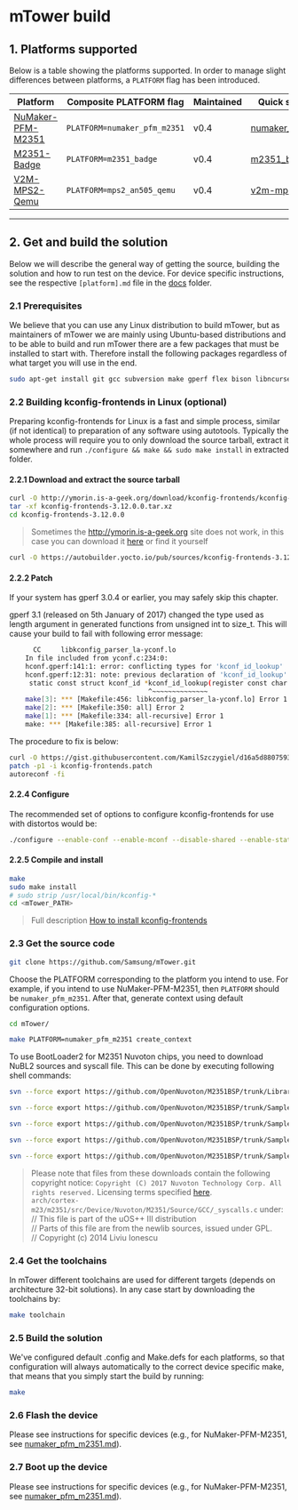 # mTower build

## 1. Platforms supported
Below is a table showing the platforms supported. In order to manage slight 
differences between platforms, a `PLATFORM` flag has been introduced.

| Platform            | Composite PLATFORM flag     | Maintained |  Quick start guide doc |
|---------------------|-----------------------------|------------|------------------------| 
| [NuMaker-PFM-M2351] |`PLATFORM=numaker_pfm_m2351` | v0.4       | [numaker_pfm_m2351.md] |
| [M2351-Badge]       |`PLATFORM=m2351_badge`       | v0.4       | [m2351_badge.md]       |
| [V2M-MPS2-Qemu]     |`PLATFORM=mps2_an505_qemu`   | v0.4       | [v2m-mps2-qemu.md]     |

---

## 2. Get and build the solution
Below we will describe the general way of getting the source, building the
solution and how to run test on the device. For device specific instructions,
see the respective `[platform].md` file in the [docs] folder.

### 2.1 Prerequisites
We believe that you can use any Linux distribution to build mTower, but as
maintainers of mTower we are mainly using Ubuntu-based distributions and to be
able to build and run mTower there are a few packages that must be installed
to start with. Therefore install the following packages regardless of what
target you will use in the end.

```sh
sudo apt-get install git gcc subversion make gperf flex bison libncurses5-dev texinfo g++ curl pkg-config autoconf libtool libtool-bin libc6:i386 libc6-dev:i386 gcc-multilib doxygen doxygen-gui libssl-dev libcurl4-openssl-dev wget
```

### 2.2 Building kconfig-frontends in Linux (optional)

Preparing kconfig-frontends for Linux is a fast and simple process, similar
(if not identical) to preparation of any software using autotools. Typically
the whole process will require you to only download the source tarball, extract
it somewhere and run `./configure && make && sudo make install` in extracted
folder.

#### 2.2.1 Download and extract the source tarball

```sh
curl -O http://ymorin.is-a-geek.org/download/kconfig-frontends/kconfig-frontends-3.12.0.0.tar.xz
tar -xf kconfig-frontends-3.12.0.0.tar.xz
cd kconfig-frontends-3.12.0.0
```
> Sometimes the http://ymorin.is-a-geek.org site does not work, in this case
you can download it [here](https://autobuilder.yocto.io/pub/sources/) or find
it yourself

```sh
curl -O https://autobuilder.yocto.io/pub/sources/kconfig-frontends-3.12.0.0.tar.xz
```

#### 2.2.2 Patch

If your system has gperf 3.0.4 or earlier, you may safely skip this chapter.

gperf 3.1 (released on 5th January of 2017) changed the type used as length
argument in generated functions from unsigned int to size_t. This will cause
your build to fail with following error message:

```sh
      CC     libkconfig_parser_la-yconf.lo
    In file included from yconf.c:234:0:
    hconf.gperf:141:1: error: conflicting types for 'kconf_id_lookup'
    hconf.gperf:12:31: note: previous declaration of 'kconf_id_lookup' was here
     static const struct kconf_id *kconf_id_lookup(register const char *str, register unsigned int len);
                                   ^~~~~~~~~~~~~~~
    make[3]: *** [Makefile:456: libkconfig_parser_la-yconf.lo] Error 1
    make[2]: *** [Makefile:350: all] Error 2
    make[1]: *** [Makefile:334: all-recursive] Error 1
    make: *** [Makefile:385: all-recursive] Error 1
```
The procedure to fix is below:

```sh
curl -O https://gist.githubusercontent.com/KamilSzczygiel/d16a5d88075939578f7bd8fadd0907aa/raw/1928495cfb6a6141365d545a23d66203222d28c0/kconfig-frontends.patch
patch -p1 -i kconfig-frontends.patch
autoreconf -fi
```
#### 2.2.4 Configure

The recommended set of options to configure kconfig-frontends for use with
distortos would be:

```sh
./configure --enable-conf --enable-mconf --disable-shared --enable-static
```
#### 2.2.5 Compile and install

```sh
make
sudo make install
# sudo strip /usr/local/bin/kconfig-*
cd <mTower_PATH>
```

> Full description [How to install kconfig-frontends](http://distortos.org/documentation/building-kconfig-frontends-linux/)

### 2.3 Get the source code

```sh
git clone https://github.com/Samsung/mTower.git
```
Choose the PLATFORM corresponding to the platform you intend to use. For
example, if you intend to use NuMaker-PFM-M2351, then `PLATFORM` should be
`numaker_pfm_m2351`. After that, generate context using default configuration
options.

```sh
cd mTower/
```
```sh
make PLATFORM=numaker_pfm_m2351 create_context
```

To use BootLoader2 for M2351 Nuvoton chips, you need to download NuBL2 sources and 
syscall file. This can be done by executing following shell commands:

```sh
svn --force export https://github.com/OpenNuvoton/M2351BSP/trunk/Library/Device/Nuvoton/M2351/Source/GCC/_syscalls.c ./arch/cortex-m23/m2351/src/Device/Nuvoton/M2351/Source/GCC/_syscalls.c
```
```sh
svn --force export https://github.com/OpenNuvoton/M2351BSP/trunk/SampleCode/MKROM/SecureBootDemo/NuBL2/main.c ./arch/cortex-m23/m2351/src/NuBL2/
```
```sh
svn --force export https://github.com/OpenNuvoton/M2351BSP/trunk/SampleCode/MKROM/SecureBootDemo/NuBL2/VerifyNuBL3x.c ./arch/cortex-m23/m2351/src/NuBL2/
```
```sh
svn --force export https://github.com/OpenNuvoton/M2351BSP/trunk/SampleCode/MKROM/SecureBootDemo/NuBL2/NuBL2.h ./arch/cortex-m23/m2351/src/NuBL2/
```
```sh
svn --force export https://github.com/OpenNuvoton/M2351BSP/trunk/SampleCode/MKROM/SecureBootDemo/NuBL2/FwInfo/FwInfo.c ./arch/cortex-m23/m2351/src/NuBL2
```

> Please note that files from these downloads contain the following copyright
notice: `Copyright (C) 2017 Nuvoton Technology Corp. All rights reserved.`
Licensing terms specified [here](https://github.com/OpenNuvoton/M2351BSP/blob/master/NUVOTON%20SOFTWARE%20LICENSE%20AGREEMENT.pdf).  
`arch/cortex-m23/m2351/src/Device/Nuvoton/M2351/Source/GCC/_syscalls.c` under:  
// This file is part of the uOS++ III distribution  
// Parts of this file are from the newlib sources, issued under GPL.  
// Copyright (c) 2014 Liviu Ionescu  

### 2.4 Get the toolchains
In mTower different toolchains are used for different targets (depends on
architecture 32-bit solutions). In any case start by downloading the
toolchains by:

```sh
make toolchain
```
### 2.5 Build the solution
We've configured default .config and Make.defs for each platforms, so that 
configuration will always automatically to the correct device specific make, 
that means that you simply start the build by running:

```sh
make
```

### 2.6 Flash the device
Please see instructions for specific devices (e.g., for NuMaker-PFM-M2351, see [numaker_pfm_m2351.md]).

### 2.7 Boot up the device
Please see instructions for specific devices (e.g., for NuMaker-PFM-M2351, see [numaker_pfm_m2351.md]).

[docs]: ./
[NuMaker-PFM-M2351]: http://www.nuvoton.com/resource-files/UM_NuMaker-PFM-M2351_EN_Rev1.00.pdf
[numaker_pfm_m2351.md]: ./numaker_pfm_m2351.md
[M2351-Badge]: ./m2351_badge.md
[m2351_badge.md]: ./m2351_badge.md
[V2M-MPS2-Qemu]: https://developer.arm.com/documentation/100964/1114/Microcontroller-Prototyping-System-2?lang=en
[v2m-mps2-qemu.md]: ./v2m-mps2-qemu.md
